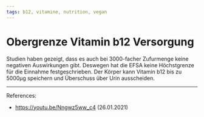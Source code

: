 ```yaml
--- 
tags: b12, vitamine, nutrition, vegan
---
```


# Obergrenze Vitamin b12 Versorgung

Studien haben gezeigt, dass es auch bei 3000-facher Zufurmenge keine negativen Auswirkungen gibt.
Deswegen hat die EFSA keine Höchstgrenze für die Einnahme festgeschrieben.
Der Körper kann Vitamin b12 bis zu 5000μg speichern und Überschuss über Urin ausscheiden.

---
References:
- https://youtu.be/Nngwz5ww_c4 (26.01.2021)